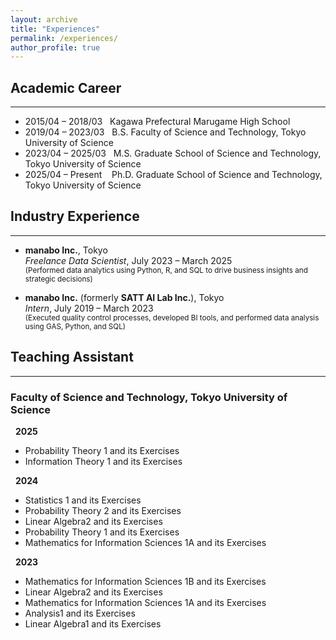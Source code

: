 ```yaml
---
layout: archive
title: "Experiences"
permalink: /experiences/
author_profile: true
---
```



## Academic Career
--- 

- 2015/04 – 2018/03 &nbsp; Kagawa Prefectural Marugame High School
- 2019/04 – 2023/03 &nbsp; B.S. Faculty of Science and Technology, Tokyo University of Science
- 2023/04 – 2025/03 &nbsp; M.S. Graduate School of Science and Technology, Tokyo University of Science 
- 2025/04 – Present &nbsp;&nbsp; Ph.D. Graduate School of Science and Technology, Tokyo University of Science 


## Industry Experience
---

- **manabo Inc.**, Tokyo  
  *Freelance Data Scientist*, July 2023 – March 2025  
  <small> (Performed data analytics using Python, R, and SQL to drive business insights and strategic decisions) </small>

- **manabo Inc.** (formerly **SATT AI Lab Inc.**), Tokyo  
  *Intern*, July 2019 – March 2023  
  <small> (Executed quality control processes, developed BI tools, and performed data analysis using GAS, Python, and SQL) </small>

  

## Teaching Assistant
---

### Faculty of Science and Technology, Tokyo University of Science  
&nbsp; **2025**
- Probability Theory 1 and its Exercises
- Information Theory 1 and its Exercises

&nbsp; **2024**
- Statistics 1 and its Exercises 
- Probability Theory 2 and its Exercises
- Linear Algebra2 and its Exercises 
- Probability Theory 1 and its Exercises
- Mathematics for Information Sciences 1A and its Exercises 

&nbsp; **2023**
- Mathematics for Information Sciences 1B and its Exercises
- Linear Algebra2 and its Exercises
- Mathematics for Information Sciences 1A and its Exercises
- Analysis1 and its Exercises
-	Linear Algebra1 and its Exercises
